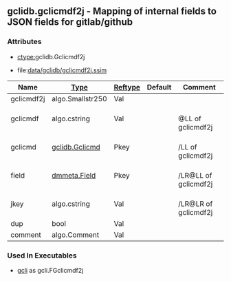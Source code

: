 ## gclidb.gclicmdf2j - Mapping of internal fields to JSON fields for gitlab/github


### Attributes
<a href="#attributes"></a>
* [ctype:](/txt/ssimdb/dmmeta/ctype.md)gclidb.Gclicmdf2j

* file:[data/gclidb/gclicmdf2j.ssim](/data/gclidb/gclicmdf2j.ssim)

|Name|[Type](/txt/ssimdb/dmmeta/ctype.md)|[Reftype](/txt/ssimdb/dmmeta/reftype.md)|Default|Comment|
|---|---|---|---|---|
|gclicmdf2j|algo.Smallstr250|Val|
|gclicmdf|algo.cstring|Val||<br>@LL of gclicmdf2j|
|gclicmd|[gclidb.Gclicmd](/txt/ssimdb/gclidb/gclicmd.md)|Pkey||<br>/LL of gclicmdf2j|
|field|[dmmeta.Field](/txt/ssimdb/dmmeta/field.md)|Pkey||<br>/LR@LL of gclicmdf2j|
|jkey|algo.cstring|Val||<br>/LR@LR of gclicmdf2j|
|dup|bool|Val|
|comment|algo.Comment|Val|

### Used In Executables
<a href="#used-in-executables"></a>
* [gcli](/txt/exe/gcli/README.md) as gcli.FGclicmdf2j

